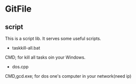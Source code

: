 # GitFile
## script

This is a script lib. It serves some useful scripts.

- taskkill-all.bat

CMD; for kill all tasks oin your Windows.

- dos.cpp

CMD,gcd.exe; for dos one's computer in your network(need ip)